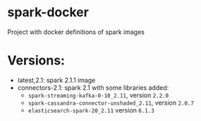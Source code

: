 # spark-docker

Project with docker definitions of spark images

# Versions:

* latest,2.1: spark 2.1.1 image
* connectors-2.1: spark 2.1 with some libraries added:
  * `spark-streaming-kafka-0-10_2.11`, version `2.2.0`
  * `spark-cassandra-connector-unshaded_2.11`, version `2.0.7`
  * `elasticsearch-spark-20_2.11` version `6.1.3`

